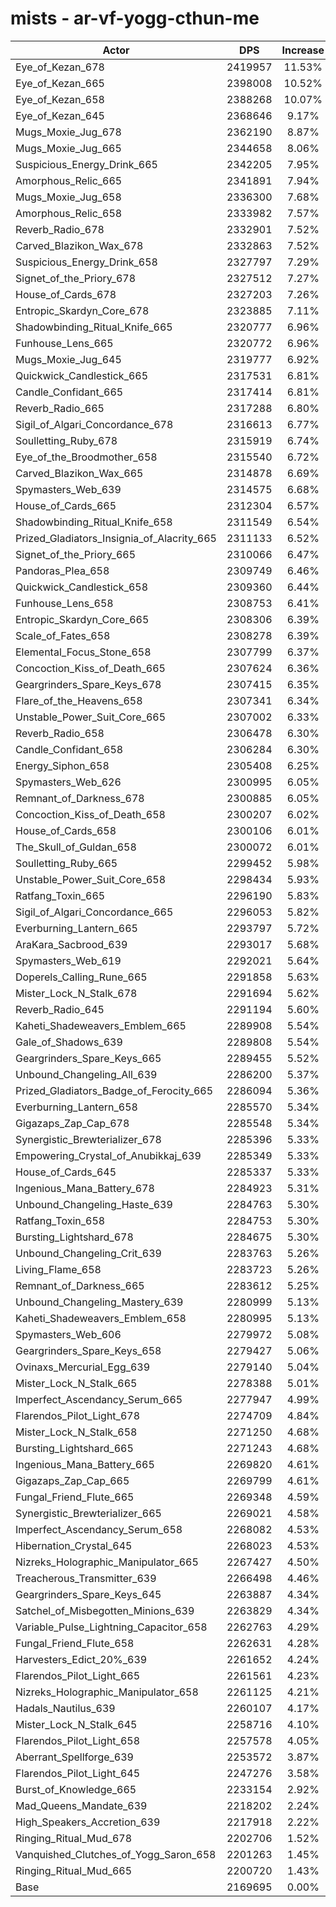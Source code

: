 # mists - ar-vf-yogg-cthun-me
| Actor | DPS | Increase |
|---|:---:|:---:|
|Eye_of_Kezan_678|2419957|11.53%|
|Eye_of_Kezan_665|2398008|10.52%|
|Eye_of_Kezan_658|2388268|10.07%|
|Eye_of_Kezan_645|2368646|9.17%|
|Mugs_Moxie_Jug_678|2362190|8.87%|
|Mugs_Moxie_Jug_665|2344658|8.06%|
|Suspicious_Energy_Drink_665|2342205|7.95%|
|Amorphous_Relic_665|2341891|7.94%|
|Mugs_Moxie_Jug_658|2336300|7.68%|
|Amorphous_Relic_658|2333982|7.57%|
|Reverb_Radio_678|2332901|7.52%|
|Carved_Blazikon_Wax_678|2332863|7.52%|
|Suspicious_Energy_Drink_658|2327797|7.29%|
|Signet_of_the_Priory_678|2327512|7.27%|
|House_of_Cards_678|2327203|7.26%|
|Entropic_Skardyn_Core_678|2323885|7.11%|
|Shadowbinding_Ritual_Knife_665|2320777|6.96%|
|Funhouse_Lens_665|2320772|6.96%|
|Mugs_Moxie_Jug_645|2319777|6.92%|
|Quickwick_Candlestick_665|2317531|6.81%|
|Candle_Confidant_665|2317414|6.81%|
|Reverb_Radio_665|2317288|6.80%|
|Sigil_of_Algari_Concordance_678|2316613|6.77%|
|Soulletting_Ruby_678|2315919|6.74%|
|Eye_of_the_Broodmother_658|2315540|6.72%|
|Carved_Blazikon_Wax_665|2314878|6.69%|
|Spymasters_Web_639|2314575|6.68%|
|House_of_Cards_665|2312304|6.57%|
|Shadowbinding_Ritual_Knife_658|2311549|6.54%|
|Prized_Gladiators_Insignia_of_Alacrity_665|2311133|6.52%|
|Signet_of_the_Priory_665|2310066|6.47%|
|Pandoras_Plea_658|2309749|6.46%|
|Quickwick_Candlestick_658|2309360|6.44%|
|Funhouse_Lens_658|2308753|6.41%|
|Entropic_Skardyn_Core_665|2308306|6.39%|
|Scale_of_Fates_658|2308278|6.39%|
|Elemental_Focus_Stone_658|2307799|6.37%|
|Concoction_Kiss_of_Death_665|2307624|6.36%|
|Geargrinders_Spare_Keys_678|2307415|6.35%|
|Flare_of_the_Heavens_658|2307341|6.34%|
|Unstable_Power_Suit_Core_665|2307002|6.33%|
|Reverb_Radio_658|2306478|6.30%|
|Candle_Confidant_658|2306284|6.30%|
|Energy_Siphon_658|2305408|6.25%|
|Spymasters_Web_626|2300995|6.05%|
|Remnant_of_Darkness_678|2300885|6.05%|
|Concoction_Kiss_of_Death_658|2300207|6.02%|
|House_of_Cards_658|2300106|6.01%|
|The_Skull_of_Guldan_658|2300072|6.01%|
|Soulletting_Ruby_665|2299452|5.98%|
|Unstable_Power_Suit_Core_658|2298434|5.93%|
|Ratfang_Toxin_665|2296190|5.83%|
|Sigil_of_Algari_Concordance_665|2296053|5.82%|
|Everburning_Lantern_665|2293797|5.72%|
|AraKara_Sacbrood_639|2293017|5.68%|
|Spymasters_Web_619|2292021|5.64%|
|Doperels_Calling_Rune_665|2291858|5.63%|
|Mister_Lock_N_Stalk_678|2291694|5.62%|
|Reverb_Radio_645|2291194|5.60%|
|Kaheti_Shadeweavers_Emblem_665|2289908|5.54%|
|Gale_of_Shadows_639|2289808|5.54%|
|Geargrinders_Spare_Keys_665|2289455|5.52%|
|Unbound_Changeling_All_639|2286200|5.37%|
|Prized_Gladiators_Badge_of_Ferocity_665|2286094|5.36%|
|Everburning_Lantern_658|2285570|5.34%|
|Gigazaps_Zap_Cap_678|2285548|5.34%|
|Synergistic_Brewterializer_678|2285396|5.33%|
|Empowering_Crystal_of_Anubikkaj_639|2285349|5.33%|
|House_of_Cards_645|2285337|5.33%|
|Ingenious_Mana_Battery_678|2284923|5.31%|
|Unbound_Changeling_Haste_639|2284763|5.30%|
|Ratfang_Toxin_658|2284753|5.30%|
|Bursting_Lightshard_678|2284675|5.30%|
|Unbound_Changeling_Crit_639|2283763|5.26%|
|Living_Flame_658|2283723|5.26%|
|Remnant_of_Darkness_665|2283612|5.25%|
|Unbound_Changeling_Mastery_639|2280999|5.13%|
|Kaheti_Shadeweavers_Emblem_658|2280995|5.13%|
|Spymasters_Web_606|2279972|5.08%|
|Geargrinders_Spare_Keys_658|2279427|5.06%|
|Ovinaxs_Mercurial_Egg_639|2279140|5.04%|
|Mister_Lock_N_Stalk_665|2278388|5.01%|
|Imperfect_Ascendancy_Serum_665|2277947|4.99%|
|Flarendos_Pilot_Light_678|2274709|4.84%|
|Mister_Lock_N_Stalk_658|2271250|4.68%|
|Bursting_Lightshard_665|2271243|4.68%|
|Ingenious_Mana_Battery_665|2269820|4.61%|
|Gigazaps_Zap_Cap_665|2269799|4.61%|
|Fungal_Friend_Flute_665|2269348|4.59%|
|Synergistic_Brewterializer_665|2269021|4.58%|
|Imperfect_Ascendancy_Serum_658|2268082|4.53%|
|Hibernation_Crystal_645|2268023|4.53%|
|Nizreks_Holographic_Manipulator_665|2267427|4.50%|
|Treacherous_Transmitter_639|2266498|4.46%|
|Geargrinders_Spare_Keys_645|2263887|4.34%|
|Satchel_of_Misbegotten_Minions_639|2263829|4.34%|
|Variable_Pulse_Lightning_Capacitor_658|2262763|4.29%|
|Fungal_Friend_Flute_658|2262631|4.28%|
|Harvesters_Edict_20%_639|2261652|4.24%|
|Flarendos_Pilot_Light_665|2261561|4.23%|
|Nizreks_Holographic_Manipulator_658|2261125|4.21%|
|Hadals_Nautilus_639|2260107|4.17%|
|Mister_Lock_N_Stalk_645|2258716|4.10%|
|Flarendos_Pilot_Light_658|2257578|4.05%|
|Aberrant_Spellforge_639|2253572|3.87%|
|Flarendos_Pilot_Light_645|2247276|3.58%|
|Burst_of_Knowledge_665|2233154|2.92%|
|Mad_Queens_Mandate_639|2218202|2.24%|
|High_Speakers_Accretion_639|2217918|2.22%|
|Ringing_Ritual_Mud_678|2202706|1.52%|
|Vanquished_Clutches_of_Yogg_Saron_658|2201263|1.45%|
|Ringing_Ritual_Mud_665|2200720|1.43%|
|Base|2169695|0.00%|
